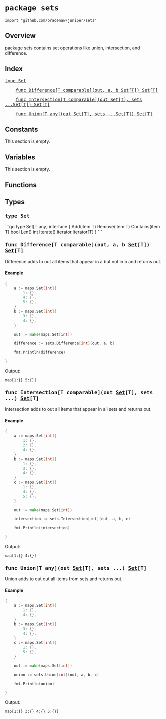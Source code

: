 # `package sets`

```
import "github.com/bradenaw/juniper/sets"
```

## Overview

package sets contains set operations like union, intersection, and difference.


## Index

<samp><a href="#Set">type Set</a></samp>

<samp>&nbsp;&nbsp;&nbsp;&nbsp;<a href="#Difference">func Difference[T comparable](out, a, b Set[T]) Set[T]</a></samp>

<samp>&nbsp;&nbsp;&nbsp;&nbsp;<a href="#Intersection">func Intersection[T comparable](out Set[T], sets ...Set[T]) Set[T]</a></samp>

<samp>&nbsp;&nbsp;&nbsp;&nbsp;<a href="#Union">func Union[T any](out Set[T], sets ...Set[T]) Set[T]</a></samp>


## Constants

This section is empty.

## Variables

This section is empty.

## Functions

## Types

<h3><a id="Set"></a><samp>type Set</samp></h3>
```go
type Set[T any] interface {
	Add(item T)
	Remove(item T)
	Contains(item T) bool
	Len() int
	Iterate() iterator.Iterator[T]
}
```



<h3><a id="Difference"></a><samp>func Difference[T comparable](out, a, b <a href="#Set">Set</a>[T]) <a href="#Set">Set</a>[T]</samp></h3>

Difference adds to out all items that appear in a but not in b and returns out.


#### Example 
```go
{
	a := maps.Set[int]{
		1: {},
		4: {},
		5: {},
	}
	b := maps.Set[int]{
		3: {},
		4: {},
	}

	out := make(maps.Set[int])

	difference := sets.Difference[int](out, a, b)

	fmt.Println(difference)

}
```

Output:
```text
map[1:{} 5:{}]
```
<h3><a id="Intersection"></a><samp>func Intersection[T comparable](out <a href="#Set">Set</a>[T], sets ...) <a href="#Set">Set</a>[T]</samp></h3>

Intersection adds to out all items that appear in all sets and returns out.


#### Example 
```go
{
	a := maps.Set[int]{
		1: {},
		2: {},
		4: {},
	}
	b := maps.Set[int]{
		1: {},
		3: {},
		4: {},
	}
	c := maps.Set[int]{
		1: {},
		4: {},
		5: {},
	}

	out := make(maps.Set[int])

	intersection := sets.Intersection[int](out, a, b, c)

	fmt.Println(intersection)

}
```

Output:
```text
map[1:{} 4:{}]
```
<h3><a id="Union"></a><samp>func Union[T any](out <a href="#Set">Set</a>[T], sets ...) <a href="#Set">Set</a>[T]</samp></h3>

Union adds to out out all items from sets and returns out.


#### Example 
```go
{
	a := maps.Set[int]{
		1: {},
		4: {},
	}
	b := maps.Set[int]{
		3: {},
		4: {},
	}
	c := maps.Set[int]{
		1: {},
		5: {},
	}

	out := make(maps.Set[int])

	union := sets.Union[int](out, a, b, c)

	fmt.Println(union)

}
```

Output:
```text
map[1:{} 3:{} 4:{} 5:{}]
```

